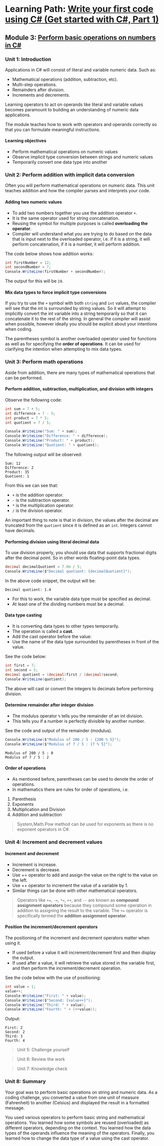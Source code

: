 # Learning Path:  [Write your first code using C# (Get started with C#, Part 1)](https://learn.microsoft.com/en-us/training/paths/get-started-c-sharp-part-1/)

## Module 3: [Perform basic operations on numbers in C#](https://learn.microsoft.com/en-us/training/modules/csharp-basic-operations/)


### Unit 1: Introduction
Applications in C# will consist of literal and variable numeric data. Such as:
* Mathematical operations (addition, subtraction, etc).
* Multi-step operations.
* Remainders after division.
* Increments and decrements.

Learning operators to act on operands like literal and variable values becomes paramount to building an understanding of numeric data applications.

The module teaches how to work with operators and operands correctly so that you can  formulate meaningful instructions.

#### Learning objectives
* Perform mathematical operations on numeric values
* Observe implicit type conversion between strings and numeric values
* Temporarily convert one data type into another


### Unit 2: Perform addition with implicit data conversion
Often you will perform mathematical operations on numeric data. This unit teaches addition and how the compiler parses and interprets your code.

#### Adding two numeric values
* To add two numbers together you use the addition operator `+`.
* It is the same operator used for string concatenation.
* Reusing the symbol for multiple purposes is called **overloading the operator**.
* Compiler will understand what you are trying to do based on the data that is input next to the overloaded operator, i.e. if it is a string, it will perform concatenation, if it is a number, it will perform addition.

The code below shows how addition works:
```csharp
int firstNumber = 12;
int secondNumber = 7;
Console.WriteLine(firstNumber + secondNumber);
```
The output for this will be `19`.

#### Mix data types to force implicit type conversions

If you try to use the `+` symbol with both `string` and `int` values, the compiler will see that the int is surrounded by string values. So it will attempt to implicitly convert the int variable into a string temporarily so that it can concatenate it to the rest of the string. In general the compiler will assist when possible, however ideally you should be explicit about your intentions when coding.

The parentheses symbol is another overloaded operator used for functions as well as for specifying the **order of operations**. It can be used for clarifying the intention when attempting to mix data types.

### Unit 3: Perform math operations
Aside from addition, there are many types of mathematical operations that can be performed.

#### Perform addition, subtraction, multiplication, and division with integers
Observe the following code:
```csharp
int sum = 7 + 5;
int difference = 7 - 5;
int product = 7 * 5;
int quotient = 7 / 5;

Console.WriteLine("Sum: " + sum);
Console.WriteLine("Difference: " + difference);
Console.WriteLine("Product: " + product);
Console.WriteLine("Quotient: " + quotient);
```
The following output will be observed:
```output
Sum: 12
Difference: 2
Product: 35
Quotient: 1
```
From this we can see that:
* `+` is the addition operator.
* `-` is the subtraction operator.
* `*` is the multiplication operator.
* `/` is the division operator.

An important thing to note is that in division, the values after the decimal are truncated from the `quotient` since it is defined as an `int`. Integers cannot have decimals.

#### Performing division using literal decimal data
To use division properly, you should use data that supports fractional digits after the decimal point. So in other words floating-point data types.
```csharp
decimal decimalQuotient = 7.0m / 5;
Console.WriteLine($"Decimal quotient: {decimalQuotient}");
```
In the above code snippet, the output will be:
```output
Decimal quotient: 1.4
```
* For this to work, the variable data type must be specified as decimal. 
* At least one of the dividing numbers must be a decimal.

#### Data type casting
* It is converting data types to other types temporarily.
* The operation is called a **cast**.
* Add the cast operator before the value:
* Use the name of the data type surrounded by parentheses in front of the value.

See the code below:
```csharp
int first = 7;
int second = 5;
decimal quotient = (decimal)first / (decimal)second;
Console.WriteLine(quotient);
```
The above will cast or convert the integers to decimals before performing division.

#### Determine remainder after integer division
* The modulus operator `%` tells you the remainder of an int division.
* This tells you if a number is perfectly divisible by another number.

See the code and output of the remainder (modulus).
```csharp
Console.WriteLine($"Modulus of 200 / 5 : {200 % 5}");
Console.WriteLine($"Modulus of 7 / 5 : {7 % 5}");
```

```output
Modulus of 200 / 5 : 0
Modulus of 7 / 5 : 2
```

#### Order of operations

* As mentioned before, parentheses can be used to denote the order of operations.
* In mathematics there are rules for order of operations, i.e.
1. Parenthesis
2. Exponents
3. Multiplication and Division
4. Addition and subtraction

> System,Math.Pow method can be used for exponents as there is no exponent operators in C#.

### Unit 4: Increment and decrement values

#### Increment and decrement
* Increment is increase.
* Decrement is decrease.
* Use += operator to add and assign the value on the right to the value on the left.
* Use ++ operator to increment the value of a variable by 1.
* Similar things can be done with other mathematical operators.

> Operators like `+=`, `-=`, `*=`, `++`, and `--` are known as **compound assignment operators** because they compound some operation in addition to assigning the result to the variable. The `+=` operator is specifically termed the **addition assignment operator**.

#### Position the increment/decrement operators
The positioning of the increment and decrement operators matter when using it.
* If used before a value it will increment/decrement first and then display the output.
* If used after a value, it will retrieve the value stored in the variable first, and then perform the increment/decrement operation.

See the code below with the use of positioning:
```csharp
int value = 1;
value++;
Console.WriteLine("First: " + value);
Console.WriteLine($"Second: {value++}");
Console.WriteLine("Third: " + value);
Console.WriteLine("Fourth: " + (++value));
```
Output:
```output
First: 2
Second: 2
Third: 3
Fourth: 4
```
> Unit 5: Challenge yourself

> Unit 6: Review the work

> Unit 7: Knowledge check

### Unit 8: Summary
Your goal was to perform basic operations on string and numeric data. As a coding challenge, you converted a value from one unit of measure (Fahrenheit) to another (Celsius) and displayed the result in a formatted message.

You used various operators to perform basic string and mathematical operations. You learned how some symbols are reused (overloaded) as different operators, depending on the context. You learned how the data types of the operands influence the meaning of the operators. Finally, you learned how to change the data type of a value using the cast operator.